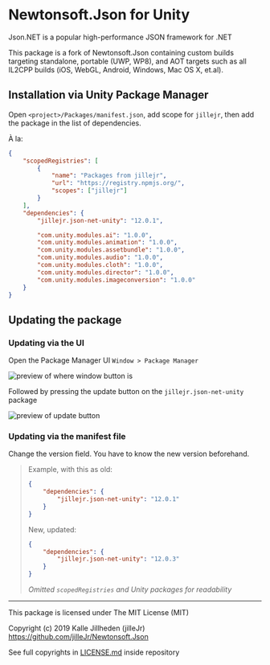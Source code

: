 # Newtonsoft.Json for Unity

Json.NET is a popular high-performance JSON framework for .NET

This package is a fork of Newtonsoft.Json containing custom builds targeting standalone, portable (UWP, WP8), and AOT targets such as all IL2CPP builds (iOS, WebGL, Android, Windows, Mac OS X, et.al).

## Installation via Unity Package Manager

Open `<project>/Packages/manifest.json`, add scope for `jillejr`, then add the package in the list of dependencies.

À la:

```json
{
    "scopedRegistries": [
        {
            "name": "Packages from jillejr",
            "url": "https://registry.npmjs.org/",
            "scopes": ["jillejr"]
        }
    ],
    "dependencies": {
        "jillejr.json-net-unity": "12.0.1",

        "com.unity.modules.ai": "1.0.0",
        "com.unity.modules.animation": "1.0.0",
        "com.unity.modules.assetbundle": "1.0.0",
        "com.unity.modules.audio": "1.0.0",
        "com.unity.modules.cloth": "1.0.0",
        "com.unity.modules.director": "1.0.0",
        "com.unity.modules.imageconversion": "1.0.0"
    }
}
```

## Updating the package

### Updating via the UI

Open the Package Manager UI `Window > Package Manager`

![preview of where window button is](https://i.imgur.com/0FvA5W6.png)

Followed by pressing the update button on the `jillejr.json-net-unity` package

![preview of update button](https://i.imgur.com/H6LhK2n.png)

### Updating via the manifest file

Change the version field. You have to know the new version beforehand.

> Example, with this as old:
>
> ```json
> {
>     "dependencies": {
>         "jillejr.json-net-unity": "12.0.1"
>     }
> }
> ```
>
> New, updated:
>
> ```json
> {
>     "dependencies": {
>         "jillejr.json-net-unity": "12.0.3"
>     }
> }
> ```
>
> _Omitted `scopedRegistries` and Unity packages for readability_

---

This package is licensed under The MIT License (MIT)

Copyright (c) 2019 Kalle Jillheden (jilleJr)  
<https://github.com/jilleJr/Newtonsoft.Json>

See full copyrights in [LICENSE.md][license.md] inside repository

[license.md]: https://github.com/jilleJr/Newtonsoft.Json-for-Unity/blob/master/LICENSE.md
